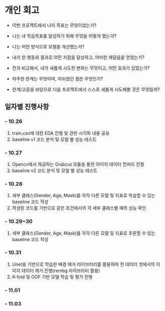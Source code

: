 # 개인 회고
- 이번 프로젝트에서 나의 목표는 무엇이었는가?
 
- 나는 내 학습목표를 달성하기 위해 무엇을 어떻게 했는가?
 
- 나는 어떤 방식으로 모델을 개선했는가?
 
- 내가 한 행동의 결과로 어떤 지점을 달성하고, 어떠한 깨달음을 얻었는가?
 
- 전과 비교해서, 내가 새롭게 시도한 변화는 무엇이고, 어떤 효과가 있었는가?
 
- 마주한 한계는 무엇이며, 아쉬웠던 점은 무엇인가?
 
- 한계/교훈을 바탕으로 다음 프로젝트에서 스스로 새롭게 시도해볼 것은 무엇일까?

## 일자별 진행사항
### - 10.26
1. train.csv에 대한 EDA 진행 및 관련 시각화 내용 공유
2. baseline v1 코드 분석 및 모델 별 성능 테스트
### - 10.27
1. Opencv에서 제공하는 Grabcut 모듈을 통한 아미지 데이터 전처리 진행
2. baseline v2 코드 분석 및 모델 별 성능 테스트
### - 10.28
1. 세부 클래스(Gender, Age, Mask)를 각각 다른 모델 및 지표로 학습할 수 있는 baseline 코드 작성
2. 작성된 코드를 기반으로 같은 조건에서의 각 세부 클래스별 예측 성능 확인
### - 10.29~30
1. 세부 클래스(Gender, Age, Mask)를 각각 다른 모델 및 지표로 추론할 수 있는 baseline 코드 작성
### - 10.31
1. Unet을 기반으로 학습한 배경 제거 라이브러리를 활용하여 전 데이터 셋에서의 이미지 데이터 제거 진행(rembg 라이브러리 활용)
2. K-fold 및 OOF 기반 모델 학습 및 평가 진행
### - 11.01
### - 11.03
